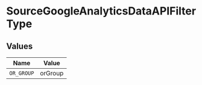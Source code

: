 # SourceGoogleAnalyticsDataAPIFilterType


## Values

| Name       | Value      |
| ---------- | ---------- |
| `OR_GROUP` | orGroup    |